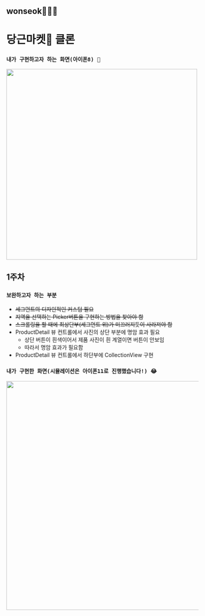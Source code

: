 ## wonseok🙋🏽‍♂️
# 당근마켓🥕 클론

### `내가 구현하고자 하는 화면(아이폰8) 📲`
<img height="500" src="./simul/original_carrotmarket.gif">

## 1주차
### `보완하고자 하는 부분`
* ~~세그먼트의 디자인적인 커스텀 필요~~ 
* ~~지역을 선택하는 Picker버튼을 구현하는 방법을 찾아야 함~~
* ~~스크롤링을 할 때에 최상단부(세그먼트 위)가 미끄러지듯이 사라져야 함~~
* ProductDetail 뷰 컨트롤에서 사진의 상단 부분에 명암 효과 필요
    * 상단 버튼이 흰색이어서 제품 사진이 흰 계열이면 버튼이 안보임
    * 따라서 명암 효과가 필요함
* ProductDetail 뷰 컨트롤에서 하단부에 CollectionView 구현 

### `내가 구현한 화면(시뮬레이션은 아이폰11로 진행했습니다!) 😂`
<img height="600" src="./simul/carrotmarket_week1_simul.gif">
